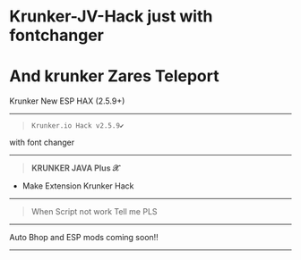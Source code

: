 # Krunker-JV-Hack just with fontchanger
# And krunker Zares Teleport
Krunker New ESP HAX (2.5.9+)
__________________________________
>`Krunker.io Hack v2.5.9✔️`

with font changer
__________________________________
>**KRUNKER JAVA Plus 𝓧**
- Make Extension Krunker Hack 
__________________________________
>When Script not work
Tell me PLS
__________________________________
Auto Bhop and ESP mods coming soon!!
__________________________________
